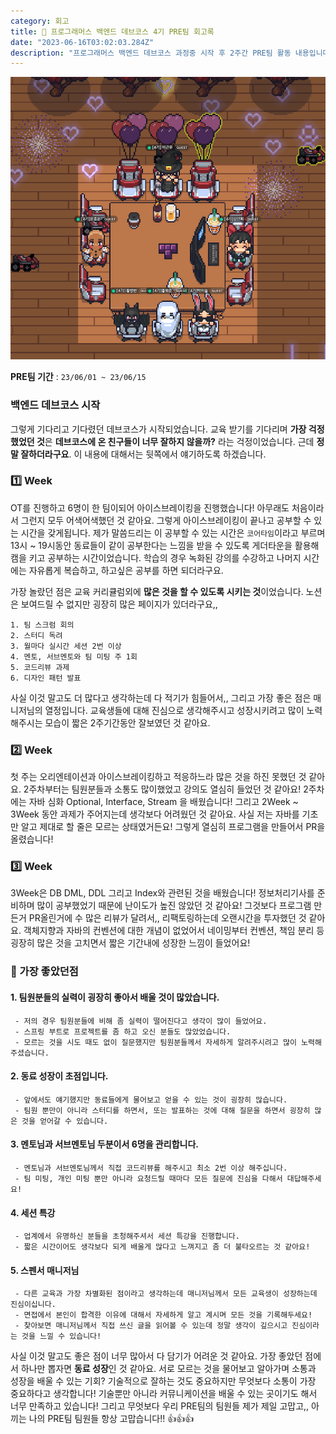 ```yaml
---
category: 회고
title: 📝 프로그래머스 백엔드 데브코스 4기 PRE팀 회고록
date: "2023-06-16T03:02:03.284Z"
description: "프로그래머스 백엔드 데브코스 과정중 시작 후 2주간 PRE팀 활동 내용입니다."
---
```


![네이비팀 사진{"originWidth":940,"originHeight":843,"style":"alignCenter"}](image.png)

**PRE팀 기간** : `23/06/01 ~ 23/06/15` 　　　　

### 백엔드 데브코스 시작

그렇게 기다리고 기다렸던 데브코스가 시작되었습니다. 교육 받기를 기다리며 **가장 걱정했었던 것**은 **데브코스에 온 친구들이 너무 잘하지 않을까?** 라는 걱정이었습니다. 근데 **정말 잘하더라구요**. 이 내용에 대해서는 뒷쪽에서 얘기하도록 하겠습니다. 　　　　

### 1️⃣ Week

OT를 진행하고 6명이 한 팀이되어 아이스브레이킹을 진행했습니다! 아무래도 처음이라서 그런지 모두 어색어색했던 것 같아요. 그렇게 아이스브레이킹이 끝나고 공부할 수 있는 시간을 갖게됩니다. 제가 말씀드리는 이 공부할 수 있는 시간은 `코어타임`이라고 부르며 13시 ~ 19시동안 동료들이 같이 공부한다는 느낌을 받을 수 있도록 게더타운을 활용해 캠을 키고 공부하는 시간이었습니다. 학습의 경우 녹화된 강의를 수강하고 나머지 시간에는 자유롭게 복습하고, 하고싶은 공부를 하면 되더라구요.

가장 놀랐던 점은 교육 커리큘럼외에 **많은 것을 할 수 있도록 시키는 것**이었습니다. 노션은 보여드릴 수 없지만 굉장히 많은 페이지가 있더라구요,,

    1. 팀 스크럼 회의
    2. 스터디 독려
    3. 월마다 실시간 세션 2번 이상
    4. 멘토, 서브멘토와 팀 미팅 주 1회
    5. 코드리뷰 과제
    6. 디자인 패턴 발표

사실 이것 말고도 더 많다고 생각하는데 다 적기가 힘들어서,, 그리고 가장 좋은 점은 매니저님의 열정입니다. 교육생들에 대해 진심으로 생각해주시고 성장시키려고 많이 노력해주시는 모습이 짧은 2주기간동안 잘보였던 것 같아요. 　　　　

### 2️⃣ Week

첫 주는 오리엔테이션과 아이스브레이킹하고 적응하느라 많은 것을 하진 못했던 것 같아요. 2주차부터는 팀원분들과 소통도 많이했었고 강의도 열심히 들었던 것 같아요! 2주차에는 자바 심화 Optional, Interface, Stream 을 배웠습니다! 그리고 2Week ~ 3Week 동안 과제가 주어지는데 생각보다 어려웠던 것 같아요. 사실 저는 자바를 기초만 알고 제대로 할 줄은 모르는 상태였거든요! 그렇게 열심히 프로그램을 만들어서 PR을 올렸습니다! 　　　　

### 3️⃣ Week

3Week은 DB DML, DDL 그리고 Index와 관련된 것을 배웠습니다! 정보처리기사를 준비하며 많이 공부했었기 때문에 난이도가 높진 않았던 것 같아요! 그것보다 프로그램 만든거 PR올린거에 수 많은 리뷰가 달려서,, 리팩토링하는데 오랜시간을 투자했던 것 같아요. 객체지향과 자바의 컨벤션에 대한 개념이 없었어서 네이밍부터 컨벤션, 책임 분리 등 굉장히 많은 것을 고치면서 짧은 기간내에 성장한 느낌이 들었어요! 　　　　

### 🌈 가장 좋았던점

#### 1\. **팀원분들의 실력이 굉장히 좋아서 배울 것이 많았습니다.**

```
 - 저의 경우 팀원분들에 비해 좀 실력이 떨어진다고 생각이 많이 들었어요.
 - 스프링 부트로 프로젝트를 좀 하고 오신 분들도 많았었습니다.
 - 모르는 것을 시도 때도 없이 질문했지만 팀원분들께서 자세하게 알려주시려고 많이 노력해주셨습니다.
```

#### 2\. **동료 성장이 초점입니다.**

```
 - 앞에서도 얘기했지만 동료들에게 물어보고 얻을 수 있는 것이 굉장히 많습니다.
 - 팀원 뿐만이 아니라 스터디를 하면서, 또는 발표하는 것에 대해 질문을 하면서 굉장히 많은 것을 얻어갈 수 있습니다.
```

#### 3\. **멘토님과 서브멘토님 두분이서 6명을 관리합니다.**

```
 - 멘토님과 서브멘토님께서 직접 코드리뷰를 해주시고 최소 2번 이상 해주십니다.
 - 팀 미팅, 개인 미팅 뿐만 아니라 요청드릴 때마다 모든 질문에 진심을 다해서 대답해주세요!
```

#### 4\. **세션 특강**

```
 - 업계에서 유명하신 분들을 초청해주셔서 세션 특강을 진행합니다.
 - 짧은 시간이어도 생각보다 되게 배울게 많다고 느껴지고 좀 더 불타오르는 것 같아요!
```

#### 5\. **스펜서 매니저님**

```
 - 다른 교육과 가장 차별화된 점이라고 생각하는데 매니저님께서 모든 교육생이 성장하는데 진심이십니다.
 - 면접에서 본인이 합격한 이유에 대해서 자세하게 알고 계시며 모든 것을 기록해두세요!
 - 찾아보면 매니저님께서 직접 쓰신 글을 읽어볼 수 있는데 정말 생각이 깊으시고 진심이라는 것을 느낄 수 있습니다!
```


사실 이것 말고도 좋은 점이 너무 많아서 다 담기가 어려운 것 같아요. 가장 좋았던 점에서 하나만 뽑자면 **동료 성장**인 것 같아요. 서로 모르는 것을 물어보고 알아가며 소통과 성장을 배울 수 있는 기회? 기술적으로 잘하는 것도 중요하지만 무엇보다 소통이 가장 중요하다고 생각합니다! 기술뿐만 아니라 커뮤니케이션을 배울 수 있는 곳이기도 해서 너무 만족하고 있습니다! 그리고 무엇보다 우리 PRE팀의 팀원들 제가 제일 고맙고,, 아끼는 나의 PRE팀 팀원들 항상 고맙습니다!! 👍👍👍
